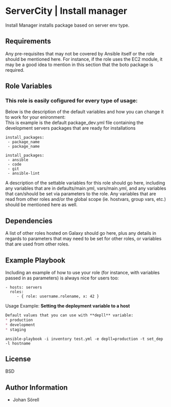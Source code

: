 ServerCity | Install manager
=========

Install Manager installs package based on server env type.

Requirements
------------

Any pre-requisites that may not be covered by Ansible itself or the role should be mentioned here. For instance, if the role uses the EC2 module, it may be a good idea to mention in this section that the boto package is required.

Role Variables
--------------

### This role is easily cofigured for every type of usage:
Below is the description of the default variables and how you can change it to work for your enironment:<br>
This is example is the default package_dev.yml file containing the development servers packages that are ready for installations<br>
```
install_packages:
 - package_name
 - package_name
```
```
install_packages:
 - ansible
 - code
 - git
 - ansible-lint

```
A description of the settable variables for this role should go here, including any variables that are in defaults/main.yml, vars/main.yml, and any variables that can/should be set via parameters to the role. Any variables that are read from other roles and/or the global scope (ie. hostvars, group vars, etc.) should be mentioned here as well.

Dependencies
------------

A list of other roles hosted on Galaxy should go here, plus any details in regards to parameters that may need to be set for other roles, or variables that are used from other roles.

Example Playbook
----------------

Including an example of how to use your role (for instance, with variables passed in as parameters) is always nice for users too:

    - hosts: servers
      roles:
         - { role: username.rolename, x: 42 }

Usage Example:
**Setting the deployment variable to a host**
```markdown
Default values that you can use with **depll** variable:
* production
* development
* staging
```

    ansible-playbook -i inventory test.yml -e depll=production -t set_dep -l hostname



License
-------

BSD

Author Information
------------------

- Johan Sörell 
